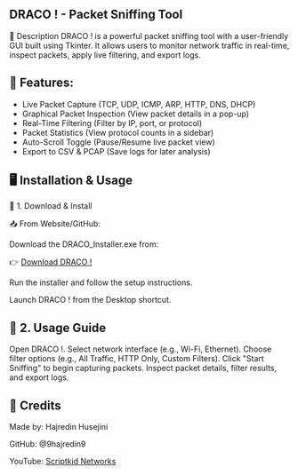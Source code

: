 ## DRACO ! - Packet Sniffing Tool


🔹 Description
DRACO ! is a powerful packet sniffing tool with a user-friendly GUI built using Tkinter. 
It allows users to monitor network traffic in real-time, inspect packets, apply live filtering, and export logs.

## 🚀 Features:


- Live Packet Capture (TCP, UDP, ICMP, ARP, HTTP, DNS, DHCP)
- Graphical Packet Inspection (View packet details in a pop-up)
- Real-Time Filtering (Filter by IP, port, or protocol)
- Packet Statistics (View protocol counts in a sidebar)
- Auto-Scroll Toggle (Pause/Resume live packet view)
- Export to CSV & PCAP (Save logs for later analysis)

## 🖥️ Installation & Usage


🔹 1. Download & Install

📥 From Website/GitHub:

Download the DRACO_Installer.exe from:

👉 [Download DRACO !](https://github.com/9hajredin9/Draco-GUI/releases/tag/v1.0.0)

Run the installer and follow the setup instructions.

Launch DRACO ! from the Desktop shortcut.

## 🔹 2. Usage Guide


Open DRACO !.
Select network interface (e.g., Wi-Fi, Ethernet).
Choose filter options (e.g., All Traffic, HTTP Only, Custom Filters).
Click "Start Sniffing" to begin capturing packets.
Inspect packet details, filter results, and export logs.

## 📜 Credits


Made by: Hajredin Husejini

GitHub: @9hajredin9

YouTube: [Scriptkid Networks](https://www.youtube.com/@ScriptKidNetworks)


